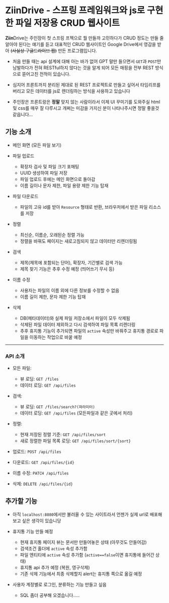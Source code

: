 # **Ziin**Drive - 스프링 프레임워크와 js로 구현한 파일 저장용 CRUD 웹사이트

**Ziin**Drive는 주인장이 첫 스프링 프젝으로 뭘 만들까 고민하다가 CRUD 정도는 만들 줄 알아야 된다는 얘기를 듣고 대표적인 CRUD 웹사이트인 Google Drive에서 영감을 받아 ~~(사실상 구글드라이브 짭)~~ 만든 프로그램입니다.

-   처음 만들 때는 api 설계에 대해 아는 바가 없어 GPT 말만 들으면서 `GET`과 `POST`만 남발하다가 전혀 RESTful하지 않다는 것을 알게 되어 모든 매핑을 전부 REST 방식으로 뜯어고친 전적이 있습니다.

-   심지어 프론트까지 분리된 제대로 된 REST 프로젝트로 만들고 싶어서 타임리프를 버리고 모든 데이터를 js로 렌더링하는 방식을 사용하고 있습니다

-   주인장은 프론트랑은 **정말** 맞지 않는 사람이라서 이제 UI 꾸미기를 도와주실 html 및 css를 매우 잘 다루시고 개쩌는 미감을 가지신 분이 나타나주시면 정말 좋을것 같읍니다...

## 기능 소개

-   메인 화면 (모든 파일 보기)

-   파일 업로드

    -   확장자 검사 및 파일 크기 포매팅
    -   UUID 생성하여 파일 저장
    -   파일 업로드 후에는 메인 화면으로 돌아감
    -   이름 길이나 문자 제한, 파일 용량 제한 기능 탑재

-   파일 다운로드

    -   파일의 고유 id를 받아 `Resource` 형태로 반환, 브라우저에서 받은 파일 리소스를 저장

-   정렬

    -   최신순, 이름순, 오래된순 정렬 가능
    -   정렬을 바꿔도 페이지는 새로고침되지 않고 데이터만 리렌더링됨

-   검색

    -   제목(제목에 포함되는 단어), 확장자, 기간별로 검색 가능
    -   제목 찾기 기능은 추후 수정 예정 (띄어쓰기 무시 등)

-   이름 수정

    -   사용자는 파일의 이름 외에 다른 정보를 수정할 수 없음
    -   이름 길이 제한, 문자 제한 기능 탑재

-   삭제

    -   DB(메타데이터)와 실제 파일 저장소에서 파일이 모두 삭제됨
    -   삭제된 파일 데이터 제외하고 다시 검색하여 파일 목록 리렌더링
    -   추후 휴지통 기능이 추가되면 파일의 `active` 속성만 바꿔주고 휴지통 경로로 파일을 이동하는 작업으로 바꿀 예정

---

### API 소개

-   모든 파일:

    -   뷰 로딩: `GET /files`
    -   데이터 로딩: `GET /api/files`

-   검색:

    -   뷰 로딩: `GET /files/search?(파라미터)`
    -   데이터 로딩: `GET /api/files` (모든파일과 같은 곳에서 처리)

-   정렬:

    -   현재 저장된 정렬 기준: `GET /api/files/sort`
    -   새로 정렬한 파일 목록 로딩: `GET /api/files/sort/{sort}`

-   업로드: `POST /api/files`

-   다운로드: `GET /api/files/{id}`

-   이름 수정: `PATCH /api/files`

-   삭제: `DELETE /api/files/{id}`

## 추가할 기능

-   아직 `localhost:8080`에서만 불러올 수 있는 사이트라서 언젠가 실제 url로 배포해보고 싶은 생각이 있습니당

-   휴지통 기능 만들 예정

    -   현재 휴지통 페이지 뷰는 문서만 만들어놓은 상태 (아무것도 안들어감)
    -   검색조건 홀더에 `active` 속성 추가함
    -   파일 엔티티에 `active` 속성 추가함 (`active==false`이면 휴지통에 들어간 상태)
    -   휴지통 api 추가 예정 (복원, 영구삭제)
    -   기존 삭제 기능에서 최종 삭제할지 alert는 휴지통 쪽으로 옮길 예정

-   사용자 계정별로 로그인, 분류하는 기능 만들고 싶음
    -   SQL 좀더 공부해 오겠습니다.....
